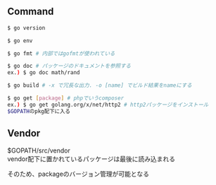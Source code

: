 ## Command

```bash
$ go version

$ go env

$ go fmt # 内部ではgofmtが使われている

$ go doc # パッケージのドキュメントを参照する
ex.) $ go doc math/rand  

$ go build # -x で冗長な出力. -o [name] でビルド結果をnameにする

$ go get [package] # phpでいうcomposer
ex.) $ go get golang.org/x/net/http2 # http2パッケージをインストール
$GOPATHのpkg配下に入る

```

## Vendor

$GOPATH/src/vendor  
vendor配下に置かれているパッケージは最後に読み込まれる  

そのため、packageのバージョン管理が可能となる
